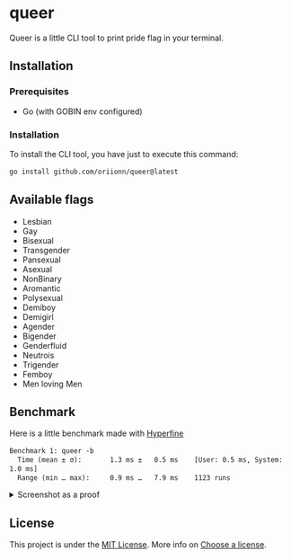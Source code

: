 # queer
Queer is a little CLI tool to print pride flag in your terminal.

## Installation
### Prerequisites
- Go (with GOBIN env configured)

### Installation
To install the CLI tool, you have just to execute this command:
```sh
go install github.com/oriionn/queer@latest
```

## Available flags
- Lesbian
- Gay
- Bisexual
- Transgender
- Pansexual
- Asexual
- NonBinary
- Aromantic
- Polysexual
- Demiboy
- Demigirl
- Agender
- Bigender
- Genderfluid
- Neutrois
- Trigender
- Femboy
- Men loving Men

## Benchmark
Here is a little benchmark made with [Hyperfine](https://github.com/sharkdp/hyperfine)
```
Benchmark 1: queer -b
  Time (mean ± σ):       1.3 ms ±   0.5 ms    [User: 0.5 ms, System: 1.0 ms]
  Range (min … max):     0.9 ms …   7.9 ms    1123 runs
```

<details>
    <summary>Screenshot as a proof</summary>
    <img src="./assets/benchmark.png" alt="Time : 1.3 ms ±   0.5 ms" />
</details>

## License
This project is under the [MIT License](LICENSE). More info on [Choose a license](https://choosealicense.com/licenses/mit/).
